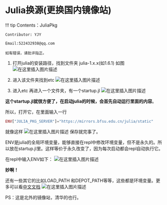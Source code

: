 # Julia换源(更换国内镜像站)

!!! tip
    Contents：JuliaPkg

    Contributor: YJY

    Email:522432938@qq.com

    如有错误，请批评指正。

1. 打开julia的安装路径，找到文件夹 julia-1.x.x(如1.6.1) 如图
![在这里插入图片描述](https://img-blog.csdnimg.cn/303b28feddd74bbb97ea3ab07dd9183c.png)
2. 进入该文件夹找到etc
![在这里插入图片描述](https://img-blog.csdnimg.cn/5728ccd73bd14b27a1848b4d5291048f.png?x-oss-process=image/watermark,type_ZHJvaWRzYW5zZmFsbGJhY2s,shadow_50,text_Q1NETiBAamFrZTQ4NA==,size_20,color_FFFFFF,t_70,g_se,x_16)

3. 进入etc 再进入一个文件夹，有一个startup.jl
![在这里插入图片描述](https://img-blog.csdnimg.cn/5288a19b5c8445b78cddc8bd9bc6448d.png)

**这个startup.jl就很方便了，在启动julia的时候，会首先自动运行里面的内容**。

所以，打开它，在里面输入一行

```julia
ENV["JULIA_PKG_SERVER"]="https://mirrors.bfsu.edu.cn/julia/static"
```

就像这样
![在这里插入图片描述](https://img-blog.csdnimg.cn/72bcd148a3aa42d2926c57eb9af3a0ca.png)
保存就完事了。

ENV是julia的全局环境变量，能够直接在repl中修改环境变量，但不是永久的。所以放在startup.jl里。这样等价于永久改变了，因为每次启动都会repl自动执行它。

在repl中输入ENV如下：
![在这里插入图片描述](https://img-blog.csdnimg.cn/b2ff78c2cd40404bbc4ab667ae11c241.png?x-oss-process=image/watermark,type_ZHJvaWRzYW5zZmFsbGJhY2s,shadow_50,text_Q1NETiBAamFrZTQ4NA==,size_20,color_FFFFFF,t_70,g_se,x_16)

**妙啊！**

还有一些其它的比如LOAD_PATH 和DEPOT_PATH等等，这些都是环境变量。更多可以看[中文文档](https://docs.juliacn.com/latest/manual/environment-variables/)
![在这里插入图片描述](https://img-blog.csdnimg.cn/2c1e899b55884b6eb0b0afb7df788d5d.png?x-oss-process=image/watermark,type_ZHJvaWRzYW5zZmFsbGJhY2s,shadow_50,text_Q1NETiBAamFrZTQ4NA==,size_20,color_FFFFFF,t_70,g_se,x_16)

PS：这是北外的镜像站，清华的也行。
